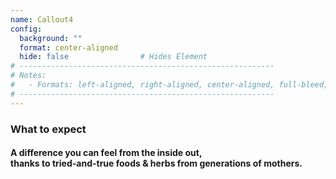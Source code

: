 ```yaml
---
name: Callout4
config:
  background: ""
  format: center-aligned
  hide: false                # Hides Element
# ---------------------------------------------------------
# Notes:
#   - Formats: left-aligned, right-aligned, center-aligned, full-bleed, big-numbers
# ---------------------------------------------------------
---
```



<section>

### What to expect

#### A difference you can feel from the inside out,<br/>thanks to tried-and-true foods & herbs from generations of mothers.

</section>
